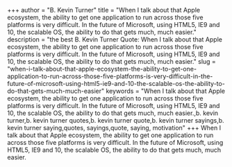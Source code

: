 +++
author = "B. Kevin Turner"
title = "When I talk about that Apple ecosystem, the ability to get one application to run across those five platforms is very difficult. In the future of Microsoft, using HTML5, IE9 and 10, the scalable OS, the ability to do that gets much, much easier."
description = "the best B. Kevin Turner Quote: When I talk about that Apple ecosystem, the ability to get one application to run across those five platforms is very difficult. In the future of Microsoft, using HTML5, IE9 and 10, the scalable OS, the ability to do that gets much, much easier."
slug = "when-i-talk-about-that-apple-ecosystem-the-ability-to-get-one-application-to-run-across-those-five-platforms-is-very-difficult-in-the-future-of-microsoft-using-html5-ie9-and-10-the-scalable-os-the-ability-to-do-that-gets-much-much-easier"
keywords = "When I talk about that Apple ecosystem, the ability to get one application to run across those five platforms is very difficult. In the future of Microsoft, using HTML5, IE9 and 10, the scalable OS, the ability to do that gets much, much easier.,b. kevin turner,b. kevin turner quotes,b. kevin turner quote,b. kevin turner sayings,b. kevin turner saying,quotes, sayings,quote, saying, motivation"
+++
When I talk about that Apple ecosystem, the ability to get one application to run across those five platforms is very difficult. In the future of Microsoft, using HTML5, IE9 and 10, the scalable OS, the ability to do that gets much, much easier.
